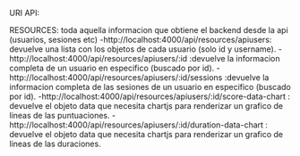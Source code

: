 URI API:

RESOURCES: toda aquella informacion que obtiene el backend desde la api (usuarios, sesiones etc)
  -http://localhost:4000/api/resources/apiusers: devuelve una lista con los objetos de
	cada usuario (solo id y username).
  -http://localhost:4000/api/resources/apiusers/:id :devuelve la informacion completa de
	un usuario en especifico (buscado por id).
  -http://localhost:4000/api/resources/apiusers/:id/sessions :devuelve la informacion completa de
	las sesiones de un usuario en especifico (buscado por id).
  -http://localhost:4000/api/resources/apiusers/:id/score-data-chart : devuelve el objeto
	data que necesita chartjs para renderizar un grafico de lineas de las puntuaciones.
  -http://localhost:4000/api/resources/apiusers/:id/duration-data-chart : devuelve el objeto
	data que necesita chartjs para renderizar un grafico de lineas de las duraciones.